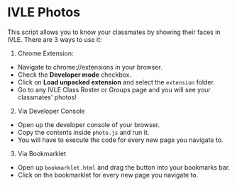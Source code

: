 IVLE Photos
=================

This script allows you to know your classmates by showing their faces in IVLE. There are 3 ways to use it:

1. Chrome Extension:
  - Navigate to chrome://extensions in your browser.
  - Check the **Developer mode** checkbox.
  - Click on **Load unpacked extension** and select the `extension` folder.
  - Go to any IVLE Class Roster or Groups page and you will see your classmates' photos!
2. Via Developer Console
  - Open up the developer console of your browser.
  - Copy the contents inside `photo.js` and run it.
  - You will have to execute the code for every new page you navigate to.
3. Via Bookmarklet
  - Open up `bookmarklet.html` and drag the button into your bookmarks bar.
  - Click on the bookmarklet for every new page you navigate to.
